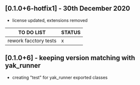 ## [0.1.0+6-hotfix1] - 30th December 2020

* license updated, extensions removed

| TO DO LIST | STATUS |
|--------|-----|
| rework facctory tests | x  |


## [0.1.0+6] - keeping version matching with yak_runner

* creating "test" for yak_runner exported classes
